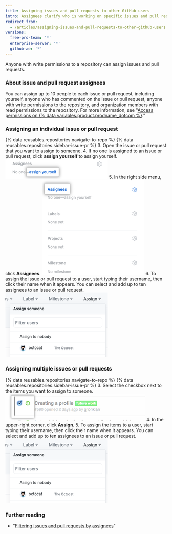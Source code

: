 ```yaml
---
title: Assigning issues and pull requests to other GitHub users
intro: Assignees clarify who is working on specific issues and pull requests.
redirect_from:
  - /articles/assigning-issues-and-pull-requests-to-other-github-users
versions:
  free-pro-team: '*'
  enterprise-server: '*'
  github-ae: '*'
---
```


Anyone with write permissions to a repository can assign issues and pull requests.

### About issue and pull request assignees

You can assign up to 10 people to each issue or pull request, including yourself, anyone who has commented on the issue or pull request, anyone with write permissions to the repository, and organization members with read permissions to the repository. For more information, see "[Access permissions on {% data variables.product.prodname_dotcom %}](/articles/access-permissions-on-github)."

### Assigning an individual issue or pull request

{% data reusables.repositories.navigate-to-repo %}
{% data reusables.repositories.sidebar-issue-pr %}
3. Open the issue or pull request that you want to assign to someone.
4. If no one is assigned to an issue or pull request, click **assign yourself** to assign yourself.
  ![The assign yourself item](/assets/images/help/issues/assign_yourself.png)
5. In the right side menu, click **Assignees**.
   ![The Assignees menu item](/assets/images/help/issues/assignee_menu.png)
6. To assign the issue or pull request to a user, start typing their username, then click their name when it appears. You can select and add up to ten assignees to an issue or pull request.
  ![Issues assignment drop-down](/assets/images/help/issues/issues_assigning_dropdown.png)

### Assigning multiple issues or pull requests

{% data reusables.repositories.navigate-to-repo %}
{% data reusables.repositories.sidebar-issue-pr %}
3. Select the checkbox next to the items you want to assign to someone.
  ![Issues metadata checkbox](/assets/images/help/issues/issues_assign_checkbox.png)
4. In the upper-right corner, click **Assign**.
5. To assign the items to a user, start typing their username, then click their name when it appears. You can select and add up to ten assignees to an issue or pull request.
  ![Issues assignment drop-down](/assets/images/help/issues/issues_assigning_dropdown.png)

### Further reading

* "[Filtering issues and pull requests by assignees](/articles/filtering-issues-and-pull-requests-by-assignees)"
